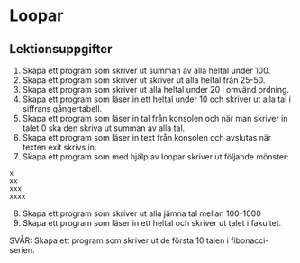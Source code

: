 # Loopar



## Lektionsuppgifter

1. Skapa ett program som skriver ut summan av alla heltal under 100.
2. Skapa ett program som skriver ut skriver ut alla heltal från 25-50.
3. Skapa ett program som skriver ut alla heltal under 20 i omvänd ordning.
4. Skapa ett program som läser in ett heltal under 10 och skriver ut alla tal i siffrans gångertabell.
5. Skapa ett program som läser in tal från konsolen och när man skriver in talet 0 ska den skriva ut summan av alla tal.
6. Skapa ett program som läser in text från konsolen och avslutas när texten exit skrivs in.
7. Skapa ett program som med hjälp av loopar skriver ut följande mönster:
```
x
xx
xxx
xxxx
```
8. Skapa ett program som skriver ut alla jämna tal mellan 100-1000
9. Skapa ett program som läser in ett heltal och skriver ut talet i fakultet.

SVÅR:
Skapa ett program som skriver ut de första 10 talen i fibonacci-serien.
